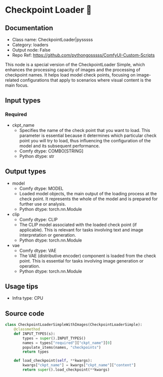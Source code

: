 # Checkpoint Loader 🐍
## Documentation
- Class name: CheckpointLoader|pysssss
- Category: loaders
- Output node: False
- Repo Ref: https://github.com/pythongosssss/ComfyUI-Custom-Scripts

This node is a special version of the CheckpointLoader Simple, which enhances the processing capacity of images and the processing of checkpoint names. It helps load model check points, focusing on image-related configurations that apply to scenarios where visual content is the main focus.

## Input types
### Required
- ckpt_name
    - Specifies the name of the check point that you want to load. This parameter is essential because it determines which particular check point you will try to load, thus influencing the configuration of the model and its subsequent performance.
    - Comfy dtype: COMBO[STRING]
    - Python dtype: str

## Output types
- model
    - Comfy dtype: MODEL
    - Loaded model objects, the main output of the loading process at the check point. It represents the whole of the model and is prepared for further use or analysis.
    - Python dtype: torch.nn.Module
- clip
    - Comfy dtype: CLIP
    - The CLIP model associated with the loaded check point (if applicable). This is relevant for tasks involving text and image interpretation or generation.
    - Python dtype: torch.nn.Module
- vae
    - Comfy dtype: VAE
    - The VAE (distributive encoder) component is loaded from the check point. This is essential for tasks involving image generation or operation.
    - Python dtype: torch.nn.Module

## Usage tips
- Infra type: CPU
<!-- - Common nodes:
    - [LoraLoader|pysssss](../../ComfyUI-Custom-Scripts/Nodes/LoraLoader|pysssss.md)
    - [VAEDecode](../../Comfy/Nodes/VAEDecode.md)
    - [VAEEncodeForInpaint](../../Comfy/Nodes/VAEEncodeForInpaint.md)
    - [CLIPTextEncode](../../Comfy/Nodes/CLIPTextEncode.md)
    - [VAEEncode](../../Comfy/Nodes/VAEEncode.md)
    - [Anything Everywhere3](../../cg-use-everywhere/Nodes/Anything Everywhere3.md)
    - [ImpactWildcardEncode](../../ComfyUI-Impact-Pack/Nodes/ImpactWildcardEncode.md)
    - [Anything Everywhere](../../cg-use-everywhere/Nodes/Anything Everywhere.md)
    - Reroute
    - Junction -->

## Source code
```python
class CheckpointLoaderSimpleWithImages(CheckpointLoaderSimple):
    @classmethod
    def INPUT_TYPES(s):
        types = super().INPUT_TYPES()
        names = types["required"]["ckpt_name"][0]
        populate_items(names, "checkpoints")
        return types

    def load_checkpoint(self, **kwargs):
        kwargs["ckpt_name"] = kwargs["ckpt_name"]["content"]
        return super().load_checkpoint(**kwargs)